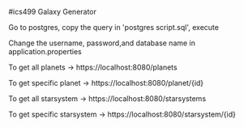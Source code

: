 

#ics499 Galaxy Generator

Go to postgres, copy the query in 'postgres script.sql', execute

Change the username, password,and database name in application.properties

To get all planets -> https://localhost:8080/planets

To get specific planet -> https://localhost:8080/planet/{id}

To get all starsystem -> https://localhost:8080/starsystems

To get specific starsystem -> https://localhost:8080/starsystem/{id}


